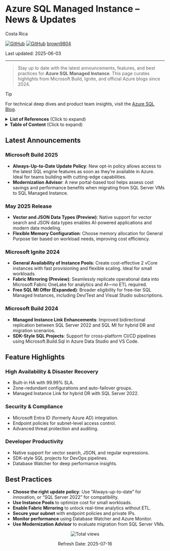 # Azure SQL Managed Instance – News & Updates

Costa Rica

[![GitHub](https://badgen.net/badge/icon/github?icon=github&label)](https://github.com)
[![GitHub](https://img.shields.io/badge/--181717?logo=github&logoColor=ffffff)](https://github.com/)
[brown9804](https://github.com/brown9804)

Last updated: 2025-06-03

----------

> Stay up to date with the latest announcements, features, and best practices for **Azure SQL Managed Instance**. This page curates highlights from Microsoft Build, Ignite, and official Azure blogs since 2024.

> [!TIP]  
> For technical deep dives and product team insights, visit the [Azure SQL Blog](https://techcommunity.microsoft.com/t5/azure-sql-blog/bg-p/AzureSQLBlog).

<details>
<summary><b>List of References</b> (Click to expand)</summary>

- [What’s New in Azure SQL Managed Instance](https://learn.microsoft.com/azure/azure-sql/managed-instance/doc-changes-updates-release-notes-whats-new)
- [Azure SQL Managed Instance Updates – Ignite 2024](https://techcommunity.microsoft.com/blog/azuresqlblog/azure-sql-managed-instance-updates-%E2%80%93-msignite-2024/4305772)
- [Azure SQL Documentation](https://learn.microsoft.com/azure/azure-sql/)
- [Azure Updates – SQL](https://azure.microsoft.com/updates/?product=sql-managed-instance)

</details>

<details>
<summary><b>Table of Content</b> (Click to expand)</summary>

- [Latest Announcements](#latest-announcements)
    - [Microsoft Build 2025](#microsoft-build-2025)
    - [May 2025 Release](#may-2025-release)
    - [Microsoft Ignite 2024](#microsoft-ignite-2024)
    - [Microsoft Build 2024](#microsoft-build-2024)
- [Feature Highlights](#feature-highlights)
    - [High Availability & Disaster Recovery](#high-availability--disaster-recovery)
    - [Security & Compliance](#security--compliance)
    - [Developer Productivity](#developer-productivity)
- [Best Practices](#best-practices)

</details>

## Latest Announcements

### Microsoft Build 2025

- **Always-Up-to-Date Update Policy**: New opt-in policy allows access to the latest SQL engine features as soon as they’re available in Azure. Ideal for teams building with cutting-edge capabilities.  
- **Modernization Advisor**: A new portal-based tool helps assess cost savings and performance benefits when migrating from SQL Server VMs to SQL Managed Instance.

### May 2025 Release

- **Vector and JSON Data Types (Preview)**: Native support for vector search and JSON data types enables AI-powered applications and modern data modeling.  
- **Flexible Memory Configuration**: Choose memory allocation for General Purpose tier based on workload needs, improving cost efficiency.

### Microsoft Ignite 2024

- **General Availability of Instance Pools**: Create cost-effective 2 vCore instances with fast provisioning and flexible scaling. Ideal for small workloads.  
- **Fabric Mirroring (Preview)**: Seamlessly replicate operational data into Microsoft Fabric OneLake for analytics and AI—no ETL required.  
- **Free SQL MI Offer (Expanded)**: Broader eligibility for free-tier SQL Managed Instances, including Dev/Test and Visual Studio subscriptions.

### Microsoft Build 2024

- **Managed Instance Link Enhancements**: Improved bidirectional replication between SQL Server 2022 and SQL MI for hybrid DR and migration scenarios.  
- **SDK-Style SQL Projects**: Support for cross-platform CI/CD pipelines using Microsoft.Build.Sql in Azure Data Studio and VS Code.


## Feature Highlights

### High Availability & Disaster Recovery

- Built-in HA with 99.99% SLA.  
- Zone-redundant configurations and auto-failover groups.  
- Managed Instance Link for hybrid DR with SQL Server 2022.

### Security & Compliance

- Microsoft Entra ID (formerly Azure AD) integration.  
- Endpoint policies for subnet-level access control.  
- Advanced threat protection and auditing.

### Developer Productivity

- Native support for vector search, JSON, and regular expressions.  
- SDK-style SQL projects for DevOps pipelines.  
- Database Watcher for deep performance insights.


## Best Practices

- **Choose the right update policy**: Use “Always-up-to-date” for innovation, or “SQL Server 2022” for compatibility.  
- **Use Instance Pools** to optimize cost for small workloads.  
- **Enable Fabric Mirroring** to unlock real-time analytics without ETL.  
- **Secure your subnet** with endpoint policies and private IPs.  
- **Monitor performance** using Database Watcher and Azure Monitor.  
- **Use Modernization Advisor** to evaluate migration from SQL Server VMs.

<!-- START BADGE -->
<div align="center">
  <img src="https://img.shields.io/badge/Total%20views-31-limegreen" alt="Total views">
  <p>Refresh Date: 2025-07-16</p>
</div>
<!-- END BADGE -->

